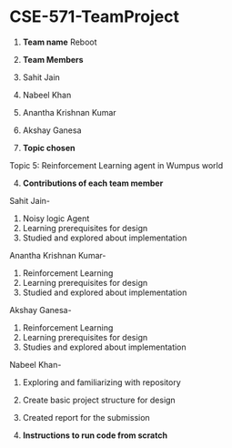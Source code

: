 # CSE-571-TeamProject

1. **Team name**
Reboot

2. **Team Members**

  1. Sahit Jain

  2. Nabeel Khan

  3. Anantha Krishnan Kumar

  4. Akshay Ganesa

3. **Topic chosen**

Topic 5: Reinforcement Learning agent in Wumpus world

4. **Contributions of each team member**

Sahit Jain-
1.	Noisy logic Agent
2.	Learning prerequisites for design
3.	Studied and explored about implementation

Anantha Krishnan Kumar- 
1.	Reinforcement Learning
2.	Learning prerequisites for design
3.	Studied and explored about implementation

Akshay Ganesa- 
1.	Reinforcement Learning
2.	Learning prerequisites for design
3.	Studies and explored about implementation

Nabeel Khan- 
1.	Exploring and familiarizing with repository
2.	Create basic project structure for design
3.	Created report for the submission



5. **Instructions to run code from scratch**
